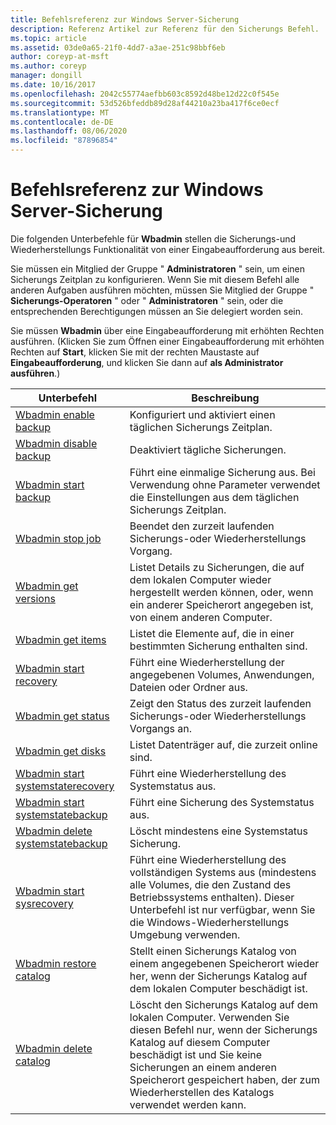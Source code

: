 ```yaml
---
title: Befehlsreferenz zur Windows Server-Sicherung
description: Referenz Artikel zur Referenz für den Sicherungs Befehl.
ms.topic: article
ms.assetid: 03de0a65-21f0-4dd7-a3ae-251c98bbf6eb
author: coreyp-at-msft
ms.author: coreyp
manager: dongill
ms.date: 10/16/2017
ms.openlocfilehash: 2042c55774aefbb603c8592d48be12d22c0f545e
ms.sourcegitcommit: 53d526bfeddb89d28af44210a23ba417f6ce0ecf
ms.translationtype: MT
ms.contentlocale: de-DE
ms.lasthandoff: 08/06/2020
ms.locfileid: "87896854"
---
```

# <a name="windows-server-backup-command-reference"></a>Befehlsreferenz zur Windows Server-Sicherung



Die folgenden Unterbefehle für **Wbadmin** stellen die Sicherungs-und Wiederherstellungs Funktionalität von einer Eingabeaufforderung aus bereit.

Sie müssen ein Mitglied der Gruppe " **Administratoren** " sein, um einen Sicherungs Zeitplan zu konfigurieren. Wenn Sie mit diesem Befehl alle anderen Aufgaben ausführen möchten, müssen Sie Mitglied der Gruppe " **Sicherungs-Operatoren** " oder " **Administratoren** " sein, oder die entsprechenden Berechtigungen müssen an Sie delegiert worden sein.

Sie müssen **Wbadmin** über eine Eingabeaufforderung mit erhöhten Rechten ausführen. (Klicken Sie zum Öffnen einer Eingabeaufforderung mit erhöhten Rechten auf **Start**, klicken Sie mit der rechten Maustaste auf **Eingabeaufforderung**, und klicken Sie dann auf **als Administrator ausführen**.)

|Unterbefehl|Beschreibung|
|----------|-----------|
|[Wbadmin enable backup](wbadmin-enable-backup.md)|Konfiguriert und aktiviert einen täglichen Sicherungs Zeitplan.|
|[Wbadmin disable backup](wbadmin-disable-backup.md)|Deaktiviert tägliche Sicherungen.|
|[Wbadmin start backup](wbadmin-start-backup.md)|Führt eine einmalige Sicherung aus. Bei Verwendung ohne Parameter verwendet die Einstellungen aus dem täglichen Sicherungs Zeitplan.|
|[Wbadmin stop job](wbadmin-stop-job.md)|Beendet den zurzeit laufenden Sicherungs-oder Wiederherstellungs Vorgang.|
|[Wbadmin get versions](wbadmin-get-versions.md)|Listet Details zu Sicherungen, die auf dem lokalen Computer wieder hergestellt werden können, oder, wenn ein anderer Speicherort angegeben ist, von einem anderen Computer.|
|[Wbadmin get items](wbadmin-get-items.md)|Listet die Elemente auf, die in einer bestimmten Sicherung enthalten sind.|
|[Wbadmin start recovery](wbadmin-start-recovery.md)|Führt eine Wiederherstellung der angegebenen Volumes, Anwendungen, Dateien oder Ordner aus.|
|[Wbadmin get status](wbadmin-get-status.md)|Zeigt den Status des zurzeit laufenden Sicherungs-oder Wiederherstellungs Vorgangs an.|
|[Wbadmin get disks](wbadmin-get-disks.md)|Listet Datenträger auf, die zurzeit online sind.|
|[Wbadmin start systemstaterecovery](wbadmin-start-systemstaterecovery.md)|Führt eine Wiederherstellung des Systemstatus aus.|
|[Wbadmin start systemstatebackup](wbadmin-start-systemstatebackup.md)|Führt eine Sicherung des Systemstatus aus.|
|[Wbadmin delete systemstatebackup](wbadmin-delete-systemstatebackup.md)|Löscht mindestens eine Systemstatus Sicherung.|
|[Wbadmin start sysrecovery](wbadmin-start-sysrecovery.md)|Führt eine Wiederherstellung des vollständigen Systems aus (mindestens alle Volumes, die den Zustand des Betriebssystems enthalten). Dieser Unterbefehl ist nur verfügbar, wenn Sie die Windows-Wiederherstellungs Umgebung verwenden.|
|[Wbadmin restore catalog](wbadmin-restore-catalog.md)|Stellt einen Sicherungs Katalog von einem angegebenen Speicherort wieder her, wenn der Sicherungs Katalog auf dem lokalen Computer beschädigt ist.|
|[Wbadmin delete catalog](wbadmin-delete-catalog.md)|Löscht den Sicherungs Katalog auf dem lokalen Computer. Verwenden Sie diesen Befehl nur, wenn der Sicherungs Katalog auf diesem Computer beschädigt ist und Sie keine Sicherungen an einem anderen Speicherort gespeichert haben, der zum Wiederherstellen des Katalogs verwendet werden kann.|